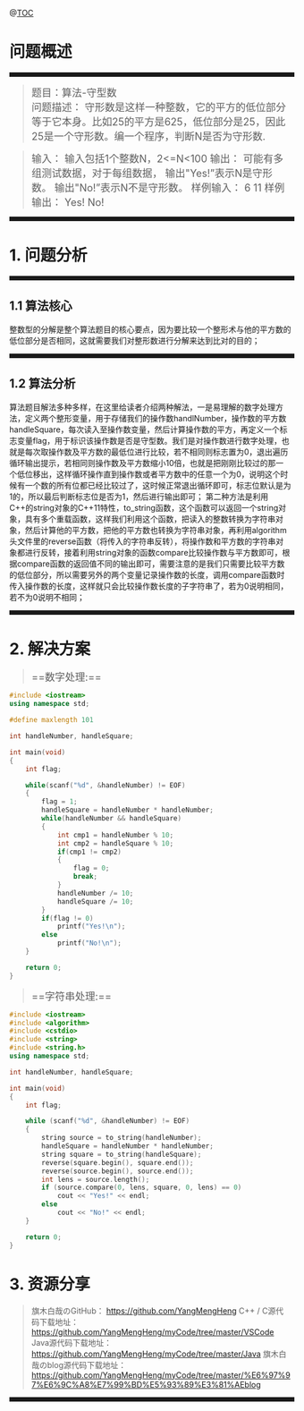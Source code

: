 
@[TOC](算法-守型数)
# 问题概述
<hr style=" border:solid; width:100%; height:2px;" color=#000000 size=1">

> <font size=4>题目：算法-守型数<br />
> 问题描述：
	守形数是这样一种整数，它的平方的低位部分等于它本身。比如25的平方是625，低位部分是25，因此25是一个守形数。编一个程序，判断N是否为守形数.
</font>

> <font size=4>输入：
	输入包括1个整数N，2<=N<100
> 输出：
	可能有多组测试数据，对于每组数据，
	输出"Yes!”表示N是守形数。
	输出"No!”表示N不是守形数。
> 样例输入：
> 6
> 11
> 样例输出：
> Yes!
> No!

</font>
<hr style=" border:solid; width:100%; height:2px;" color=#000000 size=1">

# 1. 问题分析

<hr style=" border:solid; width:100%; height:2px;" color=#000000 size=1">

## 1.1 算法核心
整数型的分解是整个算法题目的核心要点，因为要比较一个整形术与他的平方数的低位部分是否相同，这就需要我们对整形数进行分解来达到比对的目的；

<hr style=" border:solid; width:100%; height:2px;" color=#000000 size=1">

## 1.2 算法分析

算法题目解法多种多样，在这里给读者介绍两种解法，一是易理解的数字处理方法，定义两个整形变量，用于存储我们的操作数handlNumber，操作数的平方数handleSquare，每次读入至操作数变量，然后计算操作数的平方，再定义一个标志变量flag，用于标识该操作数是否是守型数。我们是对操作数进行数字处理，也就是每次取操作数及平方数的最低位进行比较，若不相同则标志置为0，退出遍历循环输出提示，若相同则操作数及平方数缩小10倍，也就是把刚刚比较过的那一个低位移出，这样循环操作直到操作数或者平方数中的任意一个为0，说明这个时候有一个数的所有位都已经比较过了，这时候正常退出循环即可，标志位默认是为1的，所以最后判断标志位是否为1，然后进行输出即可；
第二种方法是利用C++的string对象的C++11特性，to_string函数，这个函数可以返回一个string对象，具有多个重载函数，这样我们利用这个函数，把读入的整数转换为字符串对象，然后计算他的平方数，把他的平方数也转换为字符串对象，再利用algorithm头文件里的reverse函数（将传入的字符串反转），将操作数和平方数的字符串对象都进行反转，接着利用string对象的函数compare比较操作数与平方数即可，根据compare函数的返回值不同的输出即可，需要注意的是我们只需要比较平方数的低位部分，所以需要另外的两个变量记录操作数的长度，调用compare函数时传入操作数的长度，这样就只会比较操作数长度的子字符串了，若为0说明相同，若不为0说明不相同；

<hr style=" border:solid; width:100%; height:2px;" color=#000000 size=1">

# 2. 解决方案

> <font size=4>==数字处理:==</font>

```cpp
#include <iostream>
using namespace std;

#define maxlength 101

int handleNumber, handleSquare;

int main(void)
{
	int flag;

	while(scanf("%d", &handleNumber) != EOF)
	{
		flag = 1;
		handleSquare = handleNumber * handleNumber;
		while(handleNumber && handleSquare)
		{
			int cmp1 = handleNumber % 10;
			int cmp2 = handleSquare % 10;
			if(cmp1 != cmp2)
			{
				flag = 0;
				break;
			}
			handleNumber /= 10;
			handleSquare /= 10;
		}
		if(flag != 0)
			printf("Yes!\n");
		else
			printf("No!\n");
	}

	return 0;
}
```

> <font size=4>==字符串处理:==</font>

```cpp
#include <iostream>
#include <algorithm>
#include <cstdio>
#include <string>
#include <string.h>
using namespace std;

int handleNumber, handleSquare;

int main(void)
{
	int flag;

	while (scanf("%d", &handleNumber) != EOF)
	{
		string source = to_string(handleNumber);
		handleSquare = handleNumber * handleNumber;
		string square = to_string(handleSquare);
		reverse(square.begin(), square.end());
		reverse(source.begin(), source.end());
		int lens = source.length();
		if (source.compare(0, lens, square, 0, lens) == 0)
			cout << "Yes!" << endl;
		else
			cout << "No!" << endl;
	}

	return 0;
}
```

# 3. 资源分享
> 旗木白哉のGitHub：
> https://github.com/YangMengHeng
> C++ / C源代码下载地址：
> https://github.com/YangMengHeng/myCode/tree/master/VSCode
> Java源代码下载地址：
> https://github.com/YangMengHeng/myCode/tree/master/Java
> 旗木白哉のblog源代码下载地址：
>https://github.com/YangMengHeng/myCode/tree/master/%E6%97%97%E6%9C%A8%E7%99%BD%E5%93%89%E3%81%AEblog

<hr style=" border:solid; width:100%; height:2px;" color=#000000 size=1">